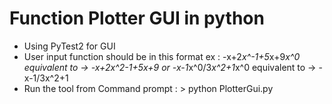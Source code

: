# Function Plotter GUI in python

- Using PyTest2 for GUI
- User input function should be in this format ex : -x+2*x^-1+5*x+9*x^0 equivalent to -> -x+2x^2-1+5x+9 or -x-1*x^0/3*x^2+1*x^0 equivalent to -> -x-1/3x^2+1   
- Run the tool from Command prompt : > python PlotterGui.py